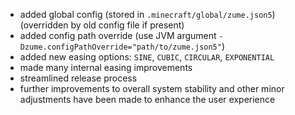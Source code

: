 - added global config (stored in `.minecraft/global/zume.json5`) (overridden by old config file if present)
- added config path override (use JVM argument `-Dzume.configPathOverride="path/to/zume.json5"`)
- added new easing options: `SINE`, `CUBIC`, `CIRCULAR`, `EXPONENTIAL`
- made many internal easing improvements
- streamlined release process
- further improvements to overall system stability and other minor adjustments have been made to enhance the user experience